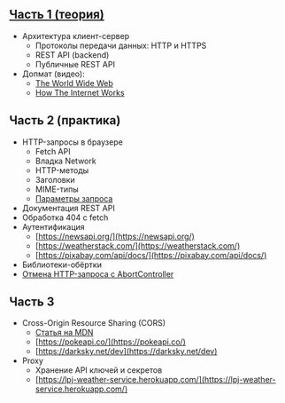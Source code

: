 ## [Часть 1 (теория)](https://docs.google.com/presentation/d/1YK1DogtkPz0zTo313uAeuvvNh1vFfbStCD-g39jGd5M/edit?usp=sharing)

- Архитектура клиент-сервер
  - Протоколы передачи данных: HTTP и HTTPS
  - REST API (backend)
  - Публичные REST API
- Допмат (видео):
  - [The World Wide Web](https://youtu.be/guvsH5OFizE?list=PL8dPuuaLjXtNlUrzyH5r6jN9ulIgZBpdo)
  - [How The Internet Works](https://www.youtube.com/playlist?list=PLzdnOPI1iJNfMRZm5DDxco3UdsFegvuB7)

## Часть 2 (практика)

- HTTP-запросы в браузере
  - Fetch API
  - Владка Network
  - HTTP-методы
  - Заголовки
  - MIME-типы
  - [Параметры запроса](https://pixabay.com/api/docs/)
- Документация REST API
- Обработка 404 с fetch
- Аутентификация
  - [https://newsapi.org/](https://newsapi.org/)
  - [https://weatherstack.com/](https://weatherstack.com/)
  - [https://pixabay.com/api/docs/](https://pixabay.com/api/docs/)
- Библиотеки-обёртки
- [Отмена HTTP-запроса с AbortController](https://davidwalsh.name/javascript-promise-tricks)

## Часть 3

- Cross-Origin Resource Sharing (CORS)
  - [Статья на MDN](https://developer.mozilla.org/uk/docs/Web/HTTP/CORS)
  - [https://pokeapi.co/](https://pokeapi.co/)
  - [https://darksky.net/dev](https://darksky.net/dev)
- Proxy
  - Хранение API ключей и секретов
  - [https://lpj-weather-service.herokuapp.com/](https://lpj-weather-service.herokuapp.com/)
